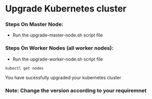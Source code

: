 # Upgrade Kubernetes cluster

### Steps On Master Node:
- Run the upgrade-master-node.sh script file

### Steps On Worker Nodes (all worker nodes):
- Run the upgrade-worker-node.sh script file

`kubectl get nodes`

You have sucessfully upgraded your kubernetes cluster

### Note: Change the version according to your requiremnet 
